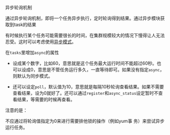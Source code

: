 异步轮询机制

通过异步轮询机制，即将一个任务异步执行，定时轮询得到结果。通过异步模块获取到task的结果

有时候执行某个任务可能需要很长的时间，在集群规模较大的情况下慢得让人无法忍受。这时可以考虑使用[异步模式](http://docs.ansible.com/ansible/playbooks_async.html)。

在`tasks`里增加`async`的属性

+ 设成某个数字，比如60，意思就是这个任务最大运行时间不能超过60秒。也可以设成0，意思是不管任务运行多久，一直等待即可。如果没有指定`async`，则默认为同步模式。

+ 还可以设定`poll`，默认值为10，意思就是每隔10秒轮询查看结果。如果不需要查看结果，设为0就好了。还可以通过`register`和`async_status`设定暂时不查看结果，等需要的时候再查看。

  

注意的是：

不应通过将轮询值指定为0来进⾏需要排他锁的操作（例如yum事 务）来尝试异步运⾏任务。

